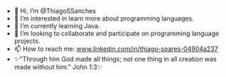 - 👋 Hi, I’m @ThiagoSSanches
- 👀 I’m interested in learn more about programming languages.
- 🌱 I’m currently learning Java.
- 💞️ I’m looking to collaborate and participate on programming language projects.
- 📫 How to reach me: www.linkedin.com/in/thiago-soares-04904a237
- ✨"Through him God made all things; not one thing in all creation was made without him." John 1:3✨


<!---
ThiagoSSanches/ThiagoSSanches is a ✨ special ✨ repository because its `README.md` (this file) appears on your GitHub profile.
You can click the Preview link to take a look at your changes.
--->
